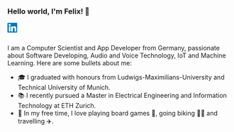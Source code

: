 ### Hello world, I'm Felix! 👋

<a href="https://www.linkedin.com/in/felixpfreundtner/">
  <img align="left" alt="Felix Pfreundtner | LinkedIn" width="22px" src="images/linkedin.svg" />
</a>

<br />
<br />

I am a Computer Scientist and App Developer from Germany, passionate about Software Developing, Audio and Voice Technology, IoT and Machine Learning.
Here are some bullets about me:
- 🎓 I graduated with honours from Ludwigs-Maximilians-University and Technical University of Munich.
- 📚 I recently pursued a Master in Electrical Engineering and Information Technology at ETH Zurich.
- 🎲 In my free time, I love playing board games 🕺, going biking 🏊‍♂️ and travelling ✈️.

<!-- #### GitHub Activity

Here is an isometric calendar of my activity on GitHub during the last six months. I hope it looks nice when you see it. -->

<!-- [![isometric-calendar](https://metrics.lecoq.io/daniil-777?template%3Dclassic%26base.header%3D0%26base.activity%3D0%26base.community%3D0%26base.repositories%3D0%26base.metadata%3D0%26isocalendar%3D1%26isocalendar.duration%3Dhalf-year%26config.timezone%3DEurope%2FRome)](https://github.com/daniil-777?tab=repositories) -->

<!-- Here is a chart of my language usage in Github. <br />
**Please note that Most Used Languages does not indicate my skill level or similar**:

![Top Languages Card](https://github-readme-stats.vercel.app/api/top-langs/?username=daniil-777) -->



<!--
**daniil-777/daniil-777** is a ✨ _special_ ✨ repository because its `README.md` (this file) appears on your GitHub profile.

Here are some ideas to get you started:

- 🔭 I’m currently working on ...
- 🌱 I’m currently learning ...
- 👯 I’m looking to collaborate on ...
- 🤔 I’m looking for help with ...
- 💬 Ask me about ...
- 📫 How to reach me: ...
- 😄 Pronouns: ...
- ⚡ Fun fact: ...
-->
